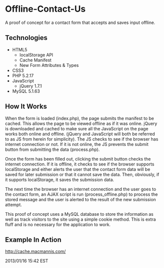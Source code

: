 # Offline-Contact-Us #

A proof of concept for a contact form that accepts and saves input offline.

## Technologies ##

* HTML5
	* localStorage API
	* Cache Manifest
	* New Form Attributes &amp; Types
* CSS3
* PHP 5.2.17
* JavaScript
	* jQuery 1.7.1
* MySQL 5.1.63

## How It Works ##

When the form is loaded (index.php), the page submits the manifest to be cached. This allows the page to be viewed offline as if it was online. jQuery is downloaded and cached to make sure all the JavaScript on the page works both online and offline. (jQuery and JavaScript will both be referred to as JS from herein for simplicity). The JS checks to see if the browser has internet connection or not. If it is not online, the JS prevents the submit button from submitting the data (process.php).

Once the form has been filled out, clicking the submit button checks the internet connection. If it is offline, it checks to see if the browser supports localStorage and either alerts the user that the contact form data will be saved for later submission or that it cannot save the data. Then, obviously, if it supports localStorage, it saves the submission data.

The next time the browser has an internet connection and the user goes to the contact form, an AJAX script is run (process_offline.php) to process the stored message and the user is alerted to the result of the new submission attempt.

This proof of concept uses a MySQL database to store the information as well as track visitors to the site using a simple cookie method. This is extra fluff and is no necessary for the application to work.

## Example In Action ##

http://cache.macmannis.com/

2013/01/16 15:42 EST